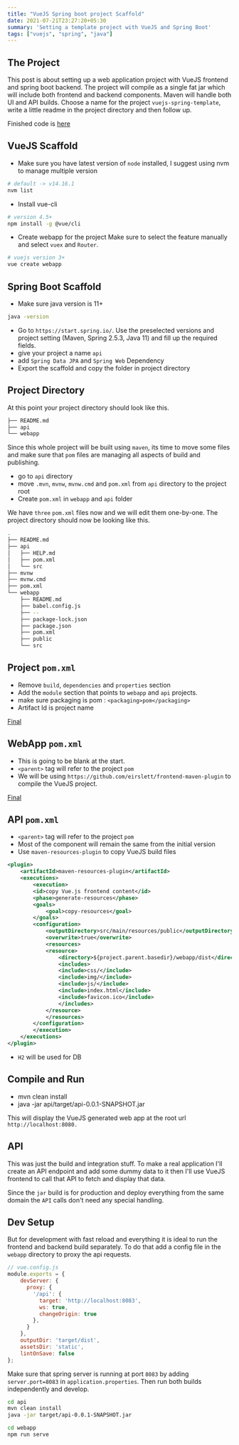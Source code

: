 ```yaml
---
title: "VueJS Spring boot project Scaffold"
date: 2021-07-21T23:27:20+05:30
summary: 'Setting a template project with VueJS and Spring Boot'
tags: ["vuejs", "spring", "java"]
---
```



## The Project

This post is about setting up a web application project with VueJS frontend and spring boot backend. The project will compile as a single fat jar which will include both frontend and backend components. Maven will handle both UI and API builds.
Choose a name for the project `vuejs-spring-template`, write a little readme in the project directory and then follow up.

Finished code is [here]()

## VueJS Scaffold

* Make sure you have latest version of `node` installed, I suggest using nvm to manage multiple version

```sh
# default -> v14.16.1
nvm list
```

* Install vue-cli
```sh
# version 4.5+
npm install -g @vue/cli
```

* Create webapp for the project
Make sure to select the feature manually and select `vuex` and `Router`.

```sh
# vuejs version 3+
vue create webapp
```


## Spring Boot Scaffold

* Make sure java version is 11+
```sh
java -version
```

* Go to `https://start.spring.io/`. Use the preselected versions and project setting (Maven, Spring 2.5.3, Java 11) and fill up the required fields.
* give your project a name `api`
* add `Spring Data JPA` and `Spring Web` Dependency
* Export the scaffold and copy the folder in project directory

## Project Directory

At this point your project directory should look like this.

```sh
├── README.md
├── api
└── webapp
```

Since this whole project will be built using `maven`, its time to move some files and make sure that `pom` files are managing all aspects of build and publishing.
* go to `api` directory
* move `.mvn`, `mvnw`, `mvnw.cmd` and `pom.xml` from `api` directory to the project root
* Create `pom.xml` in `webapp` and `api` folder

We have `three` `pom.xml` files now and we will edit them one-by-one. The project directory should now be looking like this.

```sh
.
├── README.md
├── api
│   ├── HELP.md
│   ├── pom.xml
│   └── src
├── mvnw
├── mvnw.cmd
├── pom.xml
└── webapp
    ├── README.md
    ├── babel.config.js
    ├── --
    ├── package-lock.json
    ├── package.json
    ├── pom.xml
    ├── public
    └── src
```

## Project `pom.xml`

* Remove `build`, `dependencies` and `properties` section
* Add the `module` section that points to `webapp` and `api` projects.
* make sure packaging is pom : `<packaging>pom</packaging>`
* Artifact Id is project name

[Final]()

## WebApp `pom.xml`

* This is going to be blank at the start.
* `<parent>` tag will refer to the project `pom`
* We will be using `https://github.com/eirslett/frontend-maven-plugin` to compile the VueJS project.

[Final]()

## API `pom.xml`

* `<parent>` tag will refer to the project `pom`
* Most of the component will remain the same from the initial version
* Use `maven-resources-plugin` to copy VueJS build files
```xml
<plugin>
    <artifactId>maven-resources-plugin</artifactId>
    <executions>
        <execution>
        <id>copy Vue.js frontend content</id>
        <phase>generate-resources</phase>
        <goals>
            <goal>copy-resources</goal>
        </goals>
        <configuration>
            <outputDirectory>src/main/resources/public</outputDirectory>
            <overwrite>true</overwrite>
            <resources>
            <resource>
                <directory>${project.parent.basedir}/webapp/dist</directory>
                <includes>
                <include>css/</include>
                <include>img/</include>
                <include>js/</include>
                <include>index.html</include>
                <include>favicon.ico</include>
                </includes>
            </resource>
            </resources>
        </configuration>
        </execution>
    </executions>
</plugin>
```
* `H2` will be used for DB

## Compile and Run

* mvn clean install
* java -jar api/target/api-0.0.1-SNAPSHOT.jar

This will display the VueJS generated web app at the root url `http://localhost:8080.`

## API

This was just the build and integration stuff. To make a real application I'll create an API endpoint and add some dummy data to it then I'll use VueJS frontend to call that API to fetch and display that data.

Since the `jar` build is for production and deploy everything from the same domain the `API` calls don't need any special handling.

## Dev Setup

But for development with fast reload and everything it is ideal to run the frontend and backend build separately. To do that add a config file in the `webapp` directory to proxy the api requests.

```js
// vue.config.js
module.exports = {
    devServer: {
      proxy: {
        '/api': {
          target: 'http://localhost:8083',
          ws: true,
          changeOrigin: true
        },
      }
    },
    outputDir: 'target/dist',
    assetsDir: 'static',
    lintOnSave: false
};
```

Make sure that spring server is running at port `8083` by adding `server.port=8083` in `application.properties`. Then run both builds independently and develop.

```sh
cd api
mvn clean install
java -jar target/api-0.0.1-SNAPSHOT.jar
```

```sh
cd webapp
npm run serve
```
